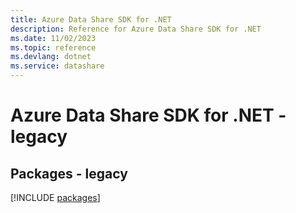 ```yaml
---
title: Azure Data Share SDK for .NET
description: Reference for Azure Data Share SDK for .NET
ms.date: 11/02/2023
ms.topic: reference
ms.devlang: dotnet
ms.service: datashare
---
```

# Azure Data Share SDK for .NET - legacy
## Packages - legacy
[!INCLUDE [packages](data-share-index.md)]